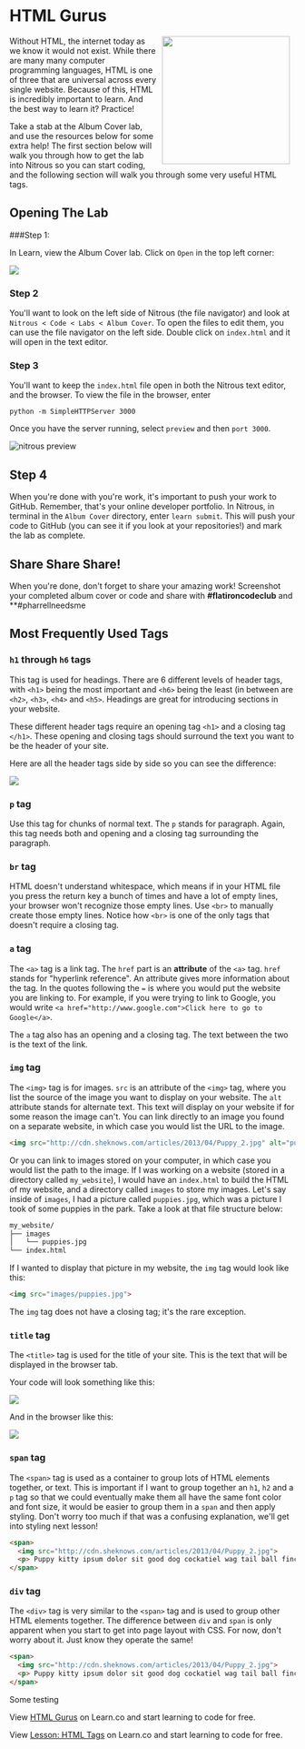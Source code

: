 # HTML Gurus

<img src="https://s3.amazonaws.com/after-school-assets/ryan-gosling-programmer-html.jpg" height="225px" align="right" hspace="10">

Without HTML, the internet today as we know it would not exist. While there are many many computer programming languages, HTML is one of three that are universal across every single website. Because of this, HTML is incredibly important to learn. And the best way to learn it? Practice!

Take a stab at the Album Cover lab, and use the resources below for some extra help! The first section below will walk you through how to get the lab into Nitrous so you can start coding, and the following section will walk you through some very useful HTML tags.

## Opening The Lab

###Step 1:

In Learn, view the Album Cover lab. Click on `Open` in the top left corner:

<img src="https://s3.amazonaws.com/after-school-assets/new-open-in-nitrous.png">


### Step 2

You'll want to look on the left side of Nitrous (the file navigator) and look at `Nitrous < Code < Labs < Album Cover`. To open the files to edit them, you can use the file navigator on the left side. Double click on `index.html` and it will open in the text editor.

### Step 3

You'll want to keep the `index.html` file open in both the Nitrous text editor, and the browser. To view the file in the browser, enter

```
python -m SimpleHTTPServer 3000
```

Once you have the server running, select `preview` and then `port 3000`.

<img src="https://s3.amazonaws.com/after-school-assets/nitrous-preview.png" alt="nitrous preview">

## Step 4

When you're done with you're work, it's important to push your work to GitHub. Remember, that's your online developer portfolio. In Nitrous, in terminal in the `Album Cover` directory, enter `learn submit`. This will push your code to GitHub (you can see it if you look at your repositories!) and mark the lab as complete.


## Share Share Share!

When you're done, don't forget to share your amazing work! Screenshot your completed album cover or code and share with **\#flatironcodeclub** and **\#pharrellneedsme

## Most Frequently Used Tags

### `h1` through `h6` tags


This tag is used for headings. There are 6 different levels of header tags,  with `<h1>` being the most important and `<h6>` being the least (in between are `<h2>`, `<h3>`, `<h4>` and `<h5>`. Headings are great for introducing sections in your website.

These different header tags require an opening tag `<h1>` and a closing tag `</h1>`. These opening and closing tags should surround the text you want to be the header of your site.

Here are all the header tags side by side so you can see the difference:

<img src="https://after-school-assets.s3.amazonaws.com/h1-h6.png">

### `p` tag

Use this tag for chunks of normal text. The `p` stands for paragraph. Again, this tag needs both and opening and a closing tag surrounding the paragraph.

### `br` tag

HTML doesn't understand whitespace, which means if in your HTML file you press the return key a bunch of times and have a lot of empty lines, your browser won't recognize those empty lines. Use `<br>` to manually create those empty lines. Notice how `<br>` is one of the only tags that doesn't require a closing tag.

### `a` tag

The `<a>` tag is a link tag. The `href` part is an **attribute** of the `<a>` tag. `href` stands for "hyperlink reference". An attribute gives more information about the tag. In the quotes following the `=` is where you would put the website you are linking to. For example, if you were trying to link to Google, you would write `<a href="http://www.google.com">Click here to go to Google</a>`.

The `a` tag also has an opening and a closing tag. The text between the two is the text of the link.

### `img` tag

The `<img>` tag is for images. `src` is an attribute of the `<img>` tag, where you list the source of the image you want to display on your website.  The `alt` attribute stands for alternate text. This text will display on your website if for some reason the image can't. You can link directly to an image you found on a separate website, in which case you would list the URL to the image. 

```html
<img src="http://cdn.sheknows.com/articles/2013/04/Puppy_2.jpg" alt="puppies"> 
```

Or you can link to images stored on your computer, in which case you would list the path to the image. If I was working on a website (stored in a directory called `my_website`), I would have an `index.html` to build the HTML of my website, and a directory called `images` to store my images. Let's say inside of `images`, I had a picture called `puppies.jpg`, which was a picture I took of some puppies in the park. Take a look at that file structure below:

```bash
my_website/
├── images
│   └── puppies.jpg
└── index.html
```

If I wanted to display that picture in my website, the `img` tag would look like this:

```html
<img src="images/puppies.jpg">
```


The `img` tag does not have a closing tag; it's the rare exception.

### `title` tag

The `<title>` tag is used for the title of your site. This is the text that will be displayed in the browser tab.

Your code will look something like this:

<img src="https://s3.amazonaws.com/after-school-assets/title-tag.png">

And in the browser like this:

<img src="https://s3.amazonaws.com/after-school-assets/title-tag-in-browser.png">

### `span` tag

The `<span>` tag is used as a container to group lots of HTML elements together, or text. This is important if I want to group together an `h1`, `h2` and a  `p` tag so that we could eventually make them all have the same font color and font size, it would be easier to group them in a `span` and then apply styling. Don't worry too much if that was a confusing explanation, we'll get into styling next lesson!

```html
<span>
  <img src="http://cdn.sheknows.com/articles/2013/04/Puppy_2.jpg"> 
  <p> Puppy kitty ipsum dolor sit good dog cockatiel wag tail ball finch bedding kitty walk fleas wagging kitty fish bed. Stripes vaccine ferret mouse dinnertime house train litter box pet gate slobber pet food pet supplies pet gate meow play dead roll over teeth warm. Finch catch house train lol catz Spike finch parrot feathers chow bark furry pet supplies treats.</p>
</span>
```

### `div` tag

The `<div>` tag is very similar to the `<span>` tag and is used to group other HTML elements together. The difference between `div` and `span` is only apparent when you start to get into page layout with CSS. For now, don't worry about it. Just know they operate the same!

```html
<span>
  <img src="http://cdn.sheknows.com/articles/2013/04/Puppy_2.jpg"> 
  <p> Puppy kitty ipsum dolor sit good dog cockatiel wag tail ball finch bedding kitty walk fleas wagging kitty fish bed. Stripes vaccine ferret mouse dinnertime house train litter box pet gate slobber pet food pet supplies pet gate meow play dead roll over teeth warm. Finch catch house train lol catz Spike finch parrot feathers chow bark furry pet supplies treats.</p>
</span>
```

Some testing

<p data-visibility='hidden'>View <a href='https://learn.co/lessons/hs-coding-club-html-practice' title='HTML Gurus'>HTML Gurus</a> on Learn.co and start learning to code for free.</p>

<p class='util--hide'>View <a href='https://learn.co/lessons/hs-coding-club-html-practice'>Lesson: HTML Tags</a> on Learn.co and start learning to code for free.</p>
